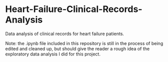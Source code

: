 # Heart-Failure-Clinical-Records-Analysis
Data analysis of clinical records for heart failure patients. 

Note: the .ipynb file included in this repository is still in the process of being edited and cleaned up, but should give the reader a rough idea of the exploratory data analysis I did for this project.
